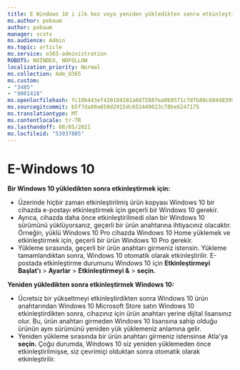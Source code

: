```yaml
---
title: E Windows 10 i ilk kez veya yeniden yükledikten sonra etkinleştirme
ms.author: pebaum
author: pebaum
manager: scotv
ms.audience: Admin
ms.topic: article
ms.service: o365-administration
ROBOTS: NOINDEX, NOFOLLOW
localization_priority: Normal
ms.collection: Adm_O365
ms.custom:
- "3485"
- "9001418"
ms.openlocfilehash: fc10b443ef420184281a6872887ea0b9571c7dfb88c684d8399ca0c85e9f4ab3
ms.sourcegitcommit: b5f7da89a650d2915dc652449623c78be6247175
ms.translationtype: MT
ms.contentlocale: tr-TR
ms.lasthandoff: 08/05/2021
ms.locfileid: "53937805"
---
```

# <a name="activate-windows-10"></a>E-Windows 10

**Bir Windows 10 yükledikten sonra etkinleştirmek için:**

- Üzerinde hiçbir zaman etkinleştirilmiş ürün kopyası Windows 10 bir cihazda e-postayı etkinleştirmek için geçerli bir Windows 10 gerekir.
- Ayrıca, cihazda daha önce etkinleştirilmedi olan bir Windows 10 sürümünü yüklüyorsanız, geçerli bir ürün anahtarına ihtiyacınız olacaktır. Örneğin, yüklü Windows 10 Pro cihazda Windows 10 Home yüklemek ve etkinleştirmek için, geçerli bir ürün Windows 10 Pro gerekir.
- Yükleme sırasında, geçerli bir ürün anahtarı girmeniz istensin. Yükleme tamamlandıktan sonra, Windows 10 otomatik olarak etkinleştirilir. E-postada etkinleştirme durumunu Windows 10 için **Etkinleştirmeyi Başlat'ı** >  **Ayarlar**  >  **Etkinleştirmeyi &**  >  **seçin.**

**Yeniden yükledikten sonra etkinleştirmek Windows 10:**

- Ücretsiz bir yükseltmeyi etkinleştirdikten sonra Windows 10 ürün anahtarından Windows 10 Microsoft Store satın Windows 10 etkinleştirdikten sonra, cihazınız için ürün anahtarı yerine dijital lisansınız olur. Bu, ürün anahtarı girmeden Windows 10 lisansına sahip olduğu ürünün aynı sürümünü yeniden yük yüklemeniz anlamına gelir.
- Yeniden yükleme sırasında bir ürün anahtarı girmeniz istensinse Atla'ya **seçin.** Çoğu durumda, Windows 10 siz yeniden yüklemeden önce etkinleştirilmişse, siz çevrimiçi olduktan sonra otomatik olarak etkinleştirilir.
